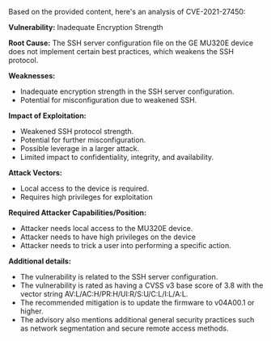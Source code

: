 Based on the provided content, here's an analysis of CVE-2021-27450:

**Vulnerability:** Inadequate Encryption Strength

**Root Cause:** The SSH server configuration file on the GE MU320E device does not implement certain best practices, which weakens the SSH protocol.

**Weaknesses:**
*   Inadequate encryption strength in the SSH server configuration.
*   Potential for misconfiguration due to weakened SSH.

**Impact of Exploitation:**
*   Weakened SSH protocol strength.
*   Potential for further misconfiguration.
*   Possible leverage in a larger attack.
*  Limited impact to confidentiality, integrity, and availability.

**Attack Vectors:**
*   Local access to the device is required.
*   Requires high privileges for exploitation

**Required Attacker Capabilities/Position:**
*   Attacker needs local access to the MU320E device.
*  Attacker needs to have high privileges on the device
*   Attacker needs to trick a user into performing a specific action.

**Additional details:**
*   The vulnerability is related to the SSH server configuration.
*   The vulnerability is rated as having a CVSS v3 base score of 3.8 with the vector string AV:L/AC:H/PR:H/UI:R/S:U/C:L/I:L/A:L.
*   The recommended mitigation is to update the firmware to v04A00.1 or higher.
*   The advisory also mentions additional general security practices such as network segmentation and secure remote access methods.